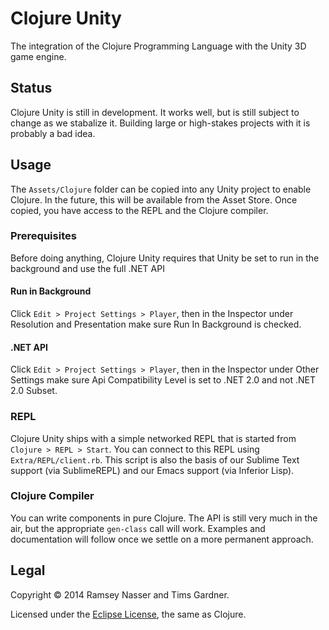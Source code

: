 Clojure Unity
=============
The integration of the Clojure Programming Language with the Unity 3D game engine.

Status
------
Clojure Unity is still in development. It works well, but is still subject to change as we stabalize it. Building large or high-stakes projects with it is probably a bad idea.

Usage
-----
The `Assets/Clojure` folder can be copied into any Unity project to enable Clojure. In the future, this will be available from the Asset Store. Once copied, you have access to the REPL and the Clojure compiler.

### Prerequisites
Before doing anything, Clojure Unity requires that Unity be set to run in the background and use the full .NET API

#### Run in Background
Click `Edit > Project Settings > Player`, then in the Inspector under Resolution and Presentation make sure Run In Background is checked.

#### .NET API
Click `Edit > Project Settings > Player`, then in the Inspector under Other Settings make sure Api Compatibility Level is set to .NET 2.0 and not .NET 2.0 Subset.

### REPL
Clojure Unity ships with a simple networked REPL that is started from `Clojure > REPL > Start`. You can connect to this REPL using `Extra/REPL/client.rb`. This script is also the basis of our Sublime Text support (via SublimeREPL) and our Emacs support (via Inferior Lisp).

### Clojure Compiler
You can write components in pure Clojure. The API is still very much in the air, but the appropriate `gen-class` call will work. Examples and documentation will follow once we settle on a more permanent approach.

Legal
-----
Copyright © 2014 Ramsey Nasser and Tims Gardner.

Licensed under the [Eclipse License](https://www.eclipse.org/legal/epl-v10.html), the same as Clojure.